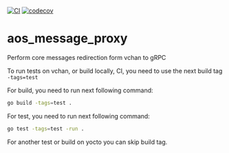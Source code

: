 [![CI](https://github.com/aosedge/aos_message_proxy/workflows/CI/badge.svg)](https://github.com/aosedge/aos_message_proxy/actions?query=workflow%3ACI)
[![codecov](https://codecov.io/gh/aosedge/aos_message_proxy/branch/main/graph/badge.svg?token=mZKEdNf2fx)](https://codecov.io/gh/aosedge/aos_message_proxy)

# aos_message_proxy

Perform core messages redirection form vchan to gRPC

To run tests on vchan, or build locally, CI, you need to use the next build tag `-tags=test`

For build, you need to run next following command:

```bash
go build -tags=test .
```

For test, you need to run next following command:

```bash
go test -tags=test -run .
```

For another test or build on yocto you can skip build tag.

